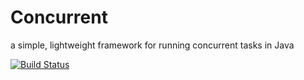 Concurrent
==========

a simple, lightweight framework for running concurrent tasks in Java

[![Build Status](https://travis-ci.org/onehilltech/concurrent.svg?branch=master)](https://travis-ci.org/onehilltech/concurrent.svg?branch=master)

